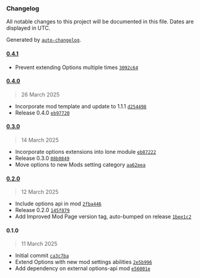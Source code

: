 ### Changelog

All notable changes to this project will be documented in this file. Dates are displayed in UTC.

Generated by [`auto-changelog`](https://github.com/CookPete/auto-changelog).

#### [0.4.1](https://github.com/tpadjen/civ-vii-choose-starting-layers/compare/0.4.0...0.4.1)

- Prevent extending Options multiple times [`3092c64`](https://github.com/tpadjen/civ-vii-choose-starting-layers/commit/3092c64f7790ecb7a5d53ee85b33459d3be2f1ec)

#### [0.4.0](https://github.com/tpadjen/civ-vii-choose-starting-layers/compare/0.3.0...0.4.0)

> 26 March 2025

- Incorporate mod template and update to 1.1.1 [`d254498`](https://github.com/tpadjen/civ-vii-choose-starting-layers/commit/d2544985d16769d4cd510dfa963c8c8f7added81)
- Release 0.4.0 [`eb97720`](https://github.com/tpadjen/civ-vii-choose-starting-layers/commit/eb97720b63a446444562de0661c2ead8ca739da6)

#### [0.3.0](https://github.com/tpadjen/civ-vii-choose-starting-layers/compare/0.2.0...0.3.0)

> 14 March 2025

- Incorporate options extensions into lone module [`eb87222`](https://github.com/tpadjen/civ-vii-choose-starting-layers/commit/eb872226fd74794ed4bc426b993abe4163a2e39f)
- Release 0.3.0 [`08b0849`](https://github.com/tpadjen/civ-vii-choose-starting-layers/commit/08b0849877fffed221f958202a9b5c1a691adf7b)
- Move options to new Mods setting category [`aa62eea`](https://github.com/tpadjen/civ-vii-choose-starting-layers/commit/aa62eea9757befb74d2b74b92eb948b895e2208c)

#### [0.2.0](https://github.com/tpadjen/civ-vii-choose-starting-layers/compare/0.1.0...0.2.0)

> 12 March 2025

- Include options api in mod [`2fba446`](https://github.com/tpadjen/civ-vii-choose-starting-layers/commit/2fba446e4e03c2bd713752aa50cf07028436fea6)
- Release 0.2.0 [`145f879`](https://github.com/tpadjen/civ-vii-choose-starting-layers/commit/145f87905caa6667912ea603c37ae76936dfb5a7)
- Add Improved Mod Page version tag, auto-bumped on release [`1bee1c2`](https://github.com/tpadjen/civ-vii-choose-starting-layers/commit/1bee1c21583b4f4e38f4ba460758f4460f6b041b)

#### 0.1.0

> 11 March 2025

- Initial commit [`ca3c7ba`](https://github.com/tpadjen/civ-vii-choose-starting-layers/commit/ca3c7badf01b44c46cef47f6e430c9ea4c806c46)
- Extend Options with new mod settings abilities [`2e5b996`](https://github.com/tpadjen/civ-vii-choose-starting-layers/commit/2e5b996f19669e9ef5531819c65fe52d614a2f0b)
- Add dependency on external options-api mod [`e56001e`](https://github.com/tpadjen/civ-vii-choose-starting-layers/commit/e56001e03a86bc778e604c45a567bc53dcfe65ec)
